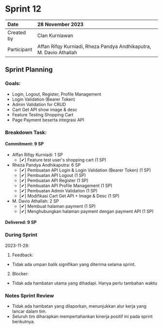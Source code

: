 # Sprint 12


| Date        | 28 November 2023                                                   |
| :---------- | :----------------------------------------------------------------- |
| Created by  | Clan Kurniawan                                                     |
| Participant | Affan Rifqy Kurniadi, Rheza Pandya Andhikaputra, M. Davio Athallah |
## Sprint Planning
### Goals:
- Login, Logout, Register, Profile Management
- Login Validation (Bearer Token)
- Admin Validation for CRUD
- Cart Get API show image & desc
- Feature Testing Shopping Cart
- Page Payment beserta integrasi API

### Breakdown Task:
#### Commitment: 9 SP
- Affan Rifqy Kurniadi: 1 SP
  - [✔] Feature test user's shopping cart (1 SP)
- Rheza Pandya Andhikaputra: 6 SP
  - [✔] Pembuatan API Login & Login Validation (Bearer Token) (1 SP)
  - [✔] Pembuatan API Logout (1 SP)
  - [✔] Pembuatan API Register (1 SP)
  - [✔] Pembuatan API Profile Management (1 SP)
  - [✔] Pembuatan Admin Validation (1 SP)
  - [✔] Modifikasi Cart Get API + Image & Desc (1 SP)
- M. Davio Athallah: 2 SP
  - [✔] Membuat halaman payment (1 SP)
  - [✔] Menghubungkan halaman payment dengan payment API (1 SP)

#### Delivered: 9 SP
### During Sprint
2023-11-28:
1. Feedback:
- Tidak ada umpan balik signifikan yang diterima selama sprint.
2. Blocker:
- Tidak ada hambatan utama yang dihadapi. Hanya perlu tambahan waktu

### Notes Sprint Review
- Tidak ada hambatan yang dilaporkan, menunjukkan alur kerja yang lancar dalam tim.
- Seluruh tim diharapkan mempertahankan kinerja positif ini pada sprint berikutnya.
